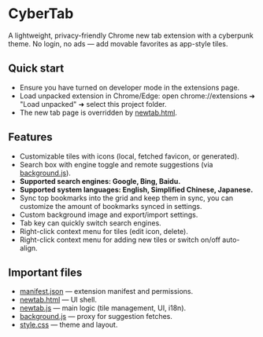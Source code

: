 # CyberTab

A lightweight, privacy-friendly Chrome new tab extension with a cyberpunk theme. No login, no ads — add movable favorites as app-style tiles.

## Quick start

- Ensure you have turned on developer mode in the extensions page.
- Load unpacked extension in Chrome/Edge: open chrome://extensions ➜ "Load unpacked" ➜ select this project folder.
- The new tab page is overridden by [newtab.html](newtab.html).

## Features

- Customizable tiles with icons (local, fetched favicon, or generated).
- Search box with engine toggle and remote suggestions (via [background.js](background.js)).
- __Supported search engines: Google, Bing, Baidu.__
- __Supported system languages: English, Simplified Chinese, Japanese.__
- Sync top bookmarks into the grid and keep them in sync, you can customize the amount of bookmarks synced in settings.
- Custom background image and export/import settings.
- Tab key can quickly switch search engines.
- Right-click context menu for tiles (edit icon, delete).
- Right-click context menu for adding new tiles or switch on/off auto-align.

## Important files

- [manifest.json](manifest.json) — extension manifest and permissions.
- [newtab.html](newtab.html) — UI shell.
- [newtab.js](newtab.js) — main logic (tile management, UI, i18n).
- [background.js](background.js) — proxy for suggestion fetches.
- [style.css](style.css) — theme and layout.
